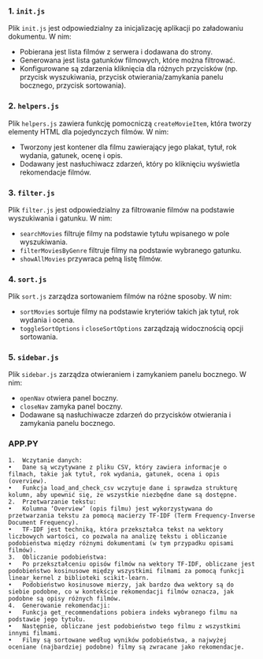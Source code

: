 ### 1. `init.js`
Plik `init.js` jest odpowiedzialny za inicjalizację aplikacji po załadowaniu dokumentu. W nim:
- Pobierana jest lista filmów z serwera i dodawana do strony.
- Generowana jest lista gatunków filmowych, które można filtrować.
- Konfigurowane są zdarzenia kliknięcia dla różnych przycisków (np. przycisk wyszukiwania, przycisk otwierania/zamykania panelu bocznego, przycisk sortowania).

### 2. `helpers.js`
Plik `helpers.js` zawiera funkcję pomocniczą `createMovieItem`, która tworzy elementy HTML dla pojedynczych filmów. W nim:
- Tworzony jest kontener dla filmu zawierający jego plakat, tytuł, rok wydania, gatunek, ocenę i opis.
- Dodawany jest nasłuchiwacz zdarzeń, który po kliknięciu wyświetla rekomendacje filmów.

### 3. `filter.js`
Plik `filter.js` jest odpowiedzialny za filtrowanie filmów na podstawie wyszukiwania i gatunku. W nim:
- `searchMovies` filtruje filmy na podstawie tytułu wpisanego w pole wyszukiwania.
- `filterMoviesByGenre` filtruje filmy na podstawie wybranego gatunku.
- `showAllMovies` przywraca pełną listę filmów.

### 4. `sort.js`
Plik `sort.js` zarządza sortowaniem filmów na różne sposoby. W nim:
- `sortMovies` sortuje filmy na podstawie kryteriów takich jak tytuł, rok wydania i ocena.
- `toggleSortOptions` i `closeSortOptions` zarządzają widocznością opcji sortowania.

### 5. `sidebar.js`
Plik `sidebar.js` zarządza otwieraniem i zamykaniem panelu bocznego. W nim:
- `openNav` otwiera panel boczny.
- `closeNav` zamyka panel boczny.
- Dodawane są nasłuchiwacze zdarzeń do przycisków otwierania i zamykania panelu bocznego.

### APP.PY 
	1.	Wczytanie danych:
	•	Dane są wczytywane z pliku CSV, który zawiera informacje o filmach, takie jak tytuł, rok wydania, gatunek, ocena i opis (overview).
	•	Funkcja load_and_check_csv wczytuje dane i sprawdza strukturę kolumn, aby upewnić się, że wszystkie niezbędne dane są dostępne.
	2.	Przetwarzanie tekstu:
	•	Kolumna ‘Overview’ (opis filmu) jest wykorzystywana do przetwarzania tekstu za pomocą macierzy TF-IDF (Term Frequency-Inverse Document Frequency).
	•	TF-IDF jest techniką, która przekształca tekst na wektory liczbowych wartości, co pozwala na analizę tekstu i obliczanie podobieństwa między różnymi dokumentami (w tym przypadku opisami filmów).
	3.	Obliczanie podobieństwa:
	•	Po przekształceniu opisów filmów na wektory TF-IDF, obliczane jest podobieństwo kosinusowe między wszystkimi filmami za pomocą funkcji linear_kernel z biblioteki scikit-learn.
	•	Podobieństwo kosinusowe mierzy, jak bardzo dwa wektory są do siebie podobne, co w kontekście rekomendacji filmów oznacza, jak podobne są opisy różnych filmów.
	4.	Generowanie rekomendacji:
	•	Funkcja get_recommendations pobiera indeks wybranego filmu na podstawie jego tytułu.
	•	Następnie, obliczane jest podobieństwo tego filmu z wszystkimi innymi filmami.
	•	Filmy są sortowane według wyników podobieństwa, a najwyżej oceniane (najbardziej podobne) filmy są zwracane jako rekomendacje.
